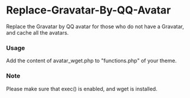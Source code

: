 # Replace-Gravatar-By-QQ-Avatar
Replace the Gravatar by QQ avatar for those who do not have a Gravatar, and cache all the avatars. 

### Usage
Add the content of avatar_wget.php to "functions.php" of your theme.

### Note
Please make sure that exec() is enabled, and wget is installed.
